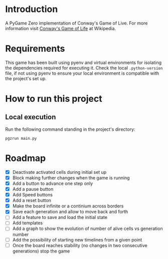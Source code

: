 # Introduction

A PyGame Zero implementation of Conway's Game of Live. For more information visit [Conway's Game of Life](https://en.wikipedia.org/wiki/Conway%27s_Game_of_Life) at Wikipedia.

# Requirements

This game has been built using pyenv and virtual environments for isolating the dependencies required for executing it. Check the local `.python-version` file, if not using pyenv to ensure your local environment is compatible with the project's set up.

# How to run this project

## Local execution

Run the following command standing in the project's directory:

```
pgzrun main.py
```

# Roadmap

- [x] Deactivate activated cells during initial set up
- [x] Block making further changes when the game is running
- [x] Add a button to advance one step only
- [x] Add a pause button
- [x] Add Speed buttons
- [x] Add a reset button
- [x] Make the board infinite or a continium across borders
- [x] Save each generation and allow to move back and forth
- [ ] Add a feature to save and load the initial state
- [ ] Add templates
- [ ] Add a graph to show the evolution of number of alive cells vs generation number
- [ ] Add the possibility of starting new timelines from a given point
- [ ] Once the board reaches stability (no changes in two consecutive generations) stop the game
